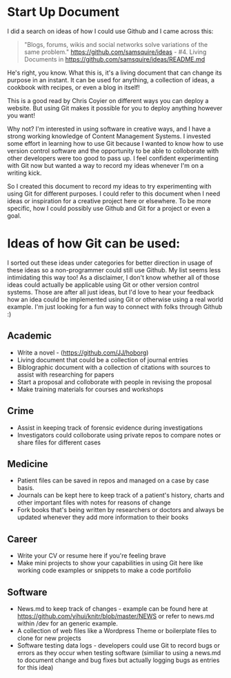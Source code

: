 Start Up Document
===============

I did a search on ideas of how I could use Github and I came across this:

> "Blogs, forums, wikis and social networks solve variations of the same problem."
> https://github.com/samsquire/ideas - #4.  Living Documents in https://github.com/samsquire/ideas/README.md

He's right, you know.  What this is, it's a living document that can change its purpose in an instant.  It can be used for anything, a collection of ideas, a cookbook with recipes, or even a blog in itself!

This is a good read by Chris Coyier on different ways you can deploy a website.  But using Git makes it possible for you to deploy anything however you want!

Why not?  I'm interested in using software in creative ways, and I have a strong working knowledge of Content Management Systems.  I invested some effort in learning how to use Git because I wanted to know how to use version control software and the opportunity to be able to colloborate with other developers were too good to pass up.  I feel confident experimenting with Git now but wanted a way to record my ideas whenever I'm on a writing kick.  

So I created this document to record my ideas to try experimenting with using Git for different purposes.  I could refer to this document when I need ideas or inspiration for a creative project here or elsewhere.  To be more specific, how I could possibly use Github and Git for a project or even a goal.


Ideas of how Git can be used:
==============================
I sorted out these ideas under categories for better direction in usage of these ideas so a non-programmer could still use Github.  My list seems less intimidating this way too!  As a disclaimer, I don't know whether all of those ideas could actually be applicable using Git or other version control systems.  Those are after all just ideas, but I'd love to hear your feedback how an idea could be implemented using Git or otherwise using a real world example.  I'm just looking for a fun way to connect with folks through Github :)


Academic
----------
 
* Write a novel - (https://github.com/JJ/hoborg)
* Living document that could be a collection of journal entries
* Biblographic document with a collection of citations with sources to assist with researching for papers
* Start a proposal and colloborate with people in revising the proposal
* Make training materials for courses and workshops

Crime
------
* Assist in keeping track of forensic evidence during investigations
* Investigators could colloborate using private repos to compare notes or share files for different cases

Medicine
---------
* Patient files can be saved in repos and managed on a case by case basis.
* Journals can be kept here to keep track of a patient's history, charts and other important files with notes for reasons of change
* Fork books that's being written by researchers or doctors and always be updated whenever they add more information to their books

Career
-------

* Write your CV or resume here if you're feeling brave
* Make mini projects to show your capabilities in using Git here like working code examples or snippets to make a code portifolio

Software
---------

* News.md to keep track of changes - example can be found here at https://github.com/yihui/knitr/blob/master/NEWS or refer to news.md within /dev for an generic example.
* A collection of web files like a Wordpress Theme or boilerplate files to clone for new projects
* Software testing data logs - developers could use Git to record bugs or errors as they occur when testing software (similiar to using a news.md to document change and bug fixes but actually logging bugs as entries for this idea)

